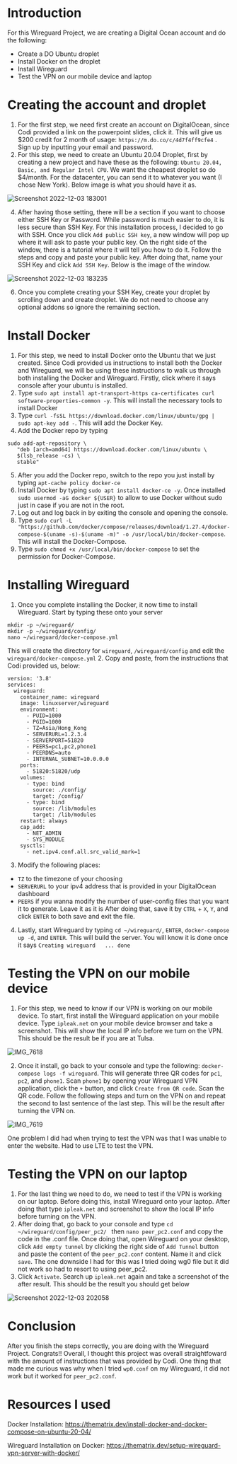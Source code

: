 # Introduction 
For this Wireguard Project, we are creating a Digital Ocean account and do the following:
- Create a DO Ubuntu droplet 
- Install Docker on the droplet 
- Install Wireguard 
- Test the VPN on our mobile device and laptop

# Creating the account and droplet 
1. For the first step, we need first create an account on DigitalOcean, since Codi provided a link on the powerpoint slides, click it. This will give us $200 credit for 2 month of usage: `https://m.do.co/c/4d7f4ff9cfe4` . Sign up by inputting your email and password. 
2. For this step, we need to create an Ubuntu 20.04 Droplet, first by creating a new project and have these as the following: `Ubuntu 20.04, Basic, and Regular Intel CPU`. We want the cheapest droplet so do $4/month. For the datacenter, you can send it to whatever you want (I chose New York). Below image is what you should have it as.

![Screenshot 2022-12-03 183001](https://user-images.githubusercontent.com/87620828/205471361-c01ed323-fa9a-402b-a3f4-e1c1520e9501.jpg)


4. After having those setting, there will be a section if you want to choose either SSH Key or Password. While password is much easier to do, it is less secure than SSH Key. For this installation process, I decided to go with SSH. Once you click `Add public SSH key`, a new window will pop up where it will ask to paste your public key. On the right side of the window, there is  a tutorial where it will tell you how to do it. Follow the steps and copy and paste your public key. After doing that, name your SSH Key and click `Add SSH Key`. Below is the image of the window.

![Screenshot 2022-12-03 183235](https://user-images.githubusercontent.com/87620828/205471486-aca0ae39-3944-4de1-809e-e0c9847fdadc.jpg)

6. Once you complete creating your SSH Key, create your droplet by scrolling down and create droplet. We do not need to choose any optional addons so ignore the remaining section. 

# Install Docker
1. For this step, we need to install Docker onto the Ubuntu that we just created. Since Codi provided us instructions to install both the Docker and Wireguard, we will be using these instructions to walk us through both installing the Docker and Wireguard. Firstly, click where it says console after your ubuntu is installed. 
2. Type `sudo apt install apt-transport-https ca-certificates curl software-properties-common -y`. This will install the necessary tools to install Docker
3. Type `curl -fsSL https://download.docker.com/linux/ubuntu/gpg | sudo apt-key add -`. This will add the Docker Key.
4. Add the Docker repo by typing 
```
sudo add-apt-repository \
   "deb [arch=amd64] https://download.docker.com/linux/ubuntu \
   $(lsb_release -cs) \
   stable"
```
5. After you add the Docker repo, switch to the repo you just install by typing `apt-cache policy docker-ce` 
6. Install Docker by typing `sudo apt install docker-ce -y`. Once installed `sudo usermod -aG docker ${USER}` to allow to use Docker without sudo just in case if you are not in the root.  
7. Log out and log back in by exiting the console and opening the console. 
8. Type `sudo curl -L "https://github.com/docker/compose/releases/download/1.27.4/docker-compose-$(uname -s)-$(uname -m)" -o /usr/local/bin/docker-compose`. This will install the Docker-Compose. 
9. Type `sudo chmod +x /usr/local/bin/docker-compose` to set the permission for Docker-Compose. 

# Installing Wireguard
1. Once you complete installing the Docker, it now time to install Wireguard. Start by typing these onto your server 
```
mkdir -p ~/wireguard/
mkdir -p ~/wireguard/config/
nano ~/wireguard/docker-compose.yml
```  

This will create the directory for `wireguard`, `/wireguard/config` and edit the `wireguard/docker-compose.yml`
2. Copy and paste, from the instructions that Codi provided us, below: 
```
version: '3.8'
services:
  wireguard:
    container_name: wireguard
    image: linuxserver/wireguard
    environment:
      - PUID=1000
      - PGID=1000
      - TZ=Asia/Hong_Kong
      - SERVERURL=1.2.3.4
      - SERVERPORT=51820
      - PEERS=pc1,pc2,phone1
      - PEERDNS=auto
      - INTERNAL_SUBNET=10.0.0.0
    ports:
      - 51820:51820/udp
    volumes:
      - type: bind
        source: ./config/
        target: /config/
      - type: bind
        source: /lib/modules
        target: /lib/modules
    restart: always
    cap_add:
      - NET_ADMIN
      - SYS_MODULE
    sysctls:
      - net.ipv4.conf.all.src_valid_mark=1
```
3. Modify the following places: 
- `TZ` to the timezone of your choosing 
- `SERVERURL` to your ipv4 address that is provided in your DigitalOcean dashboard 
- `PEERS` if you wanna modify the number of user-config files that you want it to generate. Leave it as it is 
After doing that, save it by  `CTRL` + `X`, `Y`, and click `ENTER` to both save and exit the file.  
4. Lastly, start Wireguard by typing `cd ~/wireguard/`, `ENTER`, `docker-compose up -d`, and `ENTER`. This will build the server. You will know it is done once it says `Creating wireguard   ... done`

# Testing the VPN on our mobile device 
1. For this step, we need to know if our VPN is working on our mobile device. To start, first install the Wireguard application on your mobile device. Type `ipleak.net` on your mobile device browser and take a screenshot. This will show the local IP info before we turn on the VPN. This should be the result be if you are at Tulsa. 

![IMG_7618](https://user-images.githubusercontent.com/87620828/205472491-68587e3a-8d0c-451a-b549-955a55fecf6e.PNG)

2. Once it install, go back to your console and type the following: `docker-compose logs -f wireguard`. This will generate three QR codes for `pc1`, `pc2`, and `phone1`. Scan `phone1` by opening your Wireguard VPN application, click the `+` button, and click `Create from QR code`. Scan the QR code. Follow the following steps and turn on the VPN on and repeat the second to last sentence of the last step. This will be the result after turning the VPN on. 

![IMG_7619](https://user-images.githubusercontent.com/87620828/205472495-f8fa5f15-52ab-4824-808e-7848bd078e46.PNG)

One problem I did had when trying to test the VPN was that I was unable to enter the website. Had to use LTE to test the VPN.

# Testing the VPN on our laptop
1. For the last thing we need to do, we need to test if the VPN is working on our laptop. Before doing this, install Wireguard onto your laptop. After doing that type `ipleak.net` and screenshot to show the local IP info before turning on the VPN. 
2. After doing that, go back to your console and type `cd ~/wireguard/config/peer_pc2/ ` then `nano peer_pc2.conf` and copy the code in the .conf file. Once doing that, open Wireguard on your desktop, click `Add empty tunnel` by clicking the right side of `Add Tunnel` button and paste the content of the `peer_pc2.conf` content. Name it and click `save`. The one downside I had for this was I tried doing wg0 file but it did not work so had to resort to using peer_pc2. 
3. Click `Activate`. Search up `ipleak.net` again and take a screenshot of the after result. This should be the result you should get below

![Screenshot 2022-12-03 202058](https://user-images.githubusercontent.com/87620828/205472966-560c5930-caf0-4dfe-9595-361c1a40e73f.jpg)

# Conclusion 
After you finish the steps correctly, you are doing with the Wireguard Project. Congrats!! Overall, I thought this project was overall straightfoward with the amount of instructions that was provided by Codi. One thing that made me curious was why when I tried `wp0.conf` on my Wireguard, it did not work but it worked for `peer_pc2.conf`. 

# Resources I used 
Docker Installation: https://thematrix.dev/install-docker-and-docker-compose-on-ubuntu-20-04/

Wireguard Installation on Docker: https://thematrix.dev/setup-wireguard-vpn-server-with-docker/ 





